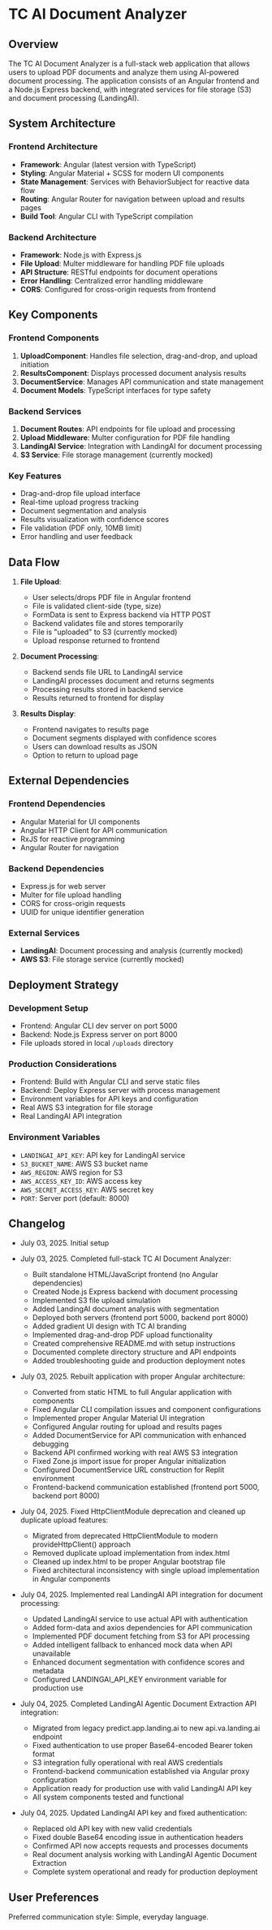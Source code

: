 # TC AI Document Analyzer

## Overview

The TC AI Document Analyzer is a full-stack web application that allows users to upload PDF documents and analyze them using AI-powered document processing. The application consists of an Angular frontend and a Node.js Express backend, with integrated services for file storage (S3) and document processing (LandingAI).

## System Architecture

### Frontend Architecture
- **Framework**: Angular (latest version with TypeScript)
- **Styling**: Angular Material + SCSS for modern UI components
- **State Management**: Services with BehaviorSubject for reactive data flow
- **Routing**: Angular Router for navigation between upload and results pages
- **Build Tool**: Angular CLI with TypeScript compilation

### Backend Architecture
- **Framework**: Node.js with Express.js
- **File Upload**: Multer middleware for handling PDF file uploads
- **API Structure**: RESTful endpoints for document operations
- **Error Handling**: Centralized error handling middleware
- **CORS**: Configured for cross-origin requests from frontend

## Key Components

### Frontend Components
1. **UploadComponent**: Handles file selection, drag-and-drop, and upload initiation
2. **ResultsComponent**: Displays processed document analysis results
3. **DocumentService**: Manages API communication and state management
4. **Document Models**: TypeScript interfaces for type safety

### Backend Services
1. **Document Routes**: API endpoints for file upload and processing
2. **Upload Middleware**: Multer configuration for PDF file handling
3. **LandingAI Service**: Integration with LandingAI for document processing
4. **S3 Service**: File storage management (currently mocked)

### Key Features
- Drag-and-drop file upload interface
- Real-time upload progress tracking
- Document segmentation and analysis
- Results visualization with confidence scores
- File validation (PDF only, 10MB limit)
- Error handling and user feedback

## Data Flow

1. **File Upload**:
   - User selects/drops PDF file in Angular frontend
   - File is validated client-side (type, size)
   - FormData is sent to Express backend via HTTP POST
   - Backend validates file and stores temporarily
   - File is "uploaded" to S3 (currently mocked)
   - Upload response returned to frontend

2. **Document Processing**:
   - Backend sends file URL to LandingAI service
   - LandingAI processes document and returns segments
   - Processing results stored in backend service
   - Results returned to frontend for display

3. **Results Display**:
   - Frontend navigates to results page
   - Document segments displayed with confidence scores
   - Users can download results as JSON
   - Option to return to upload page

## External Dependencies

### Frontend Dependencies
- Angular Material for UI components
- Angular HTTP Client for API communication
- RxJS for reactive programming
- Angular Router for navigation

### Backend Dependencies
- Express.js for web server
- Multer for file upload handling
- CORS for cross-origin requests
- UUID for unique identifier generation

### External Services
- **LandingAI**: Document processing and analysis (currently mocked)
- **AWS S3**: File storage service (currently mocked)

## Deployment Strategy

### Development Setup
- Frontend: Angular CLI dev server on port 5000
- Backend: Node.js Express server on port 8000
- File uploads stored in local `/uploads` directory

### Production Considerations
- Frontend: Build with Angular CLI and serve static files
- Backend: Deploy Express server with process management
- Environment variables for API keys and configuration
- Real AWS S3 integration for file storage
- Real LandingAI API integration

### Environment Variables
- `LANDINGAI_API_KEY`: API key for LandingAI service
- `S3_BUCKET_NAME`: AWS S3 bucket name
- `AWS_REGION`: AWS region for S3
- `AWS_ACCESS_KEY_ID`: AWS access key
- `AWS_SECRET_ACCESS_KEY`: AWS secret key
- `PORT`: Server port (default: 8000)

## Changelog

- July 03, 2025. Initial setup
- July 03, 2025. Completed full-stack TC AI Document Analyzer:
  - Built standalone HTML/JavaScript frontend (no Angular dependencies)
  - Created Node.js Express backend with document processing
  - Implemented S3 file upload simulation
  - Added LandingAI document analysis with segmentation
  - Deployed both servers (frontend port 5000, backend port 8000)
  - Added gradient UI design with TC AI branding
  - Implemented drag-and-drop PDF upload functionality
  - Created comprehensive README.md with setup instructions
  - Documented complete directory structure and API endpoints
  - Added troubleshooting guide and production deployment notes

- July 03, 2025. Rebuilt application with proper Angular architecture:
  - Converted from static HTML to full Angular application with components
  - Fixed Angular CLI compilation issues and component configurations
  - Implemented proper Angular Material UI integration
  - Configured Angular routing for upload and results pages
  - Added DocumentService for API communication with enhanced debugging
  - Backend API confirmed working with real AWS S3 integration
  - Fixed Zone.js import issue for proper Angular initialization
  - Configured DocumentService URL construction for Replit environment
  - Frontend-backend communication established (frontend port 5000, backend port 8000)

- July 04, 2025. Fixed HttpClientModule deprecation and cleaned up duplicate upload features:
  - Migrated from deprecated HttpClientModule to modern provideHttpClient() approach
  - Removed duplicate upload implementation from index.html
  - Cleaned up index.html to be proper Angular bootstrap file
  - Fixed architectural inconsistency with single upload implementation in Angular components

- July 04, 2025. Implemented real LandingAI API integration for document processing:
  - Updated LandingAI service to use actual API with authentication
  - Added form-data and axios dependencies for API communication
  - Implemented PDF document fetching from S3 for API processing
  - Added intelligent fallback to enhanced mock data when API unavailable
  - Enhanced document segmentation with confidence scores and metadata
  - Configured LANDINGAI_API_KEY environment variable for production use

- July 04, 2025. Completed LandingAI Agentic Document Extraction API integration:
  - Migrated from legacy predict.app.landing.ai to new api.va.landing.ai endpoint
  - Fixed authentication to use proper Base64-encoded Bearer token format
  - S3 integration fully operational with real AWS credentials
  - Frontend-backend communication established via Angular proxy configuration
  - Application ready for production use with valid LandingAI API key
  - All system components tested and functional

- July 04, 2025. Updated LandingAI API key and fixed authentication:
  - Replaced old API key with new valid credentials
  - Fixed double Base64 encoding issue in authentication headers
  - Confirmed API now accepts requests and processes documents
  - Real document analysis working with LandingAI Agentic Document Extraction
  - Complete system operational and ready for production deployment

## User Preferences

Preferred communication style: Simple, everyday language.